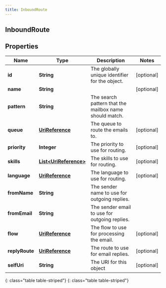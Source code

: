 ```yaml
---
title: InboundRoute
---
```

## InboundRoute


## Properties

| Name | Type | Description | Notes |
| ------------ | ------------- | ------------- | ------------- |
| **id** | **String** | The globally unique identifier for the object. |  [optional] |
| **name** | **String** |  |  [optional] |
| **pattern** | **String** | The search pattern that the mailbox name should match. |  |
| **queue** | [**UriReference**](UriReference.html) | The queue to route the emails to. |  [optional] |
| **priority** | **Integer** | The priority to use for routing. |  [optional] |
| **skills** | [**List&lt;UriReference&gt;**](UriReference.html) | The skills to use for routing. |  [optional] |
| **language** | [**UriReference**](UriReference.html) | The language to use for routing. |  [optional] |
| **fromName** | **String** | The sender name to use for outgoing replies. |  |
| **fromEmail** | **String** | The sender email to use for outgoing replies. |  |
| **flow** | [**UriReference**](UriReference.html) | The flow to use for processing the email. |  [optional] |
| **replyRoute** | [**UriReference**](UriReference.html) | The route to use for email replies. |  [optional] |
| **selfUri** | **String** | The URI for this object |  [optional] |
{: class="table table-striped"}
{: class="table table-striped"}


